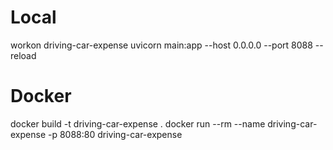 # Local
workon driving-car-expense
uvicorn main:app --host 0.0.0.0 --port 8088 --reload

# Docker
docker build -t driving-car-expense .
docker run --rm --name driving-car-expense -p 8088:80 driving-car-expense
